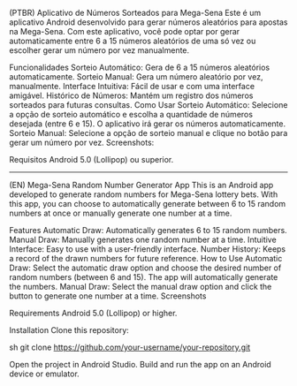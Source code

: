 (PTBR) Aplicativo de Números Sorteados para Mega-Sena
Este é um aplicativo Android desenvolvido para gerar números aleatórios para apostas na Mega-Sena. Com este aplicativo, você pode optar por gerar automaticamente entre 6 a 15 números aleatórios de uma só vez ou escolher gerar um número por vez manualmente.

Funcionalidades
Sorteio Automático: Gera de 6 a 15 números aleatórios automaticamente.
Sorteio Manual: Gera um número aleatório por vez, manualmente.
Interface Intuitiva: Fácil de usar e com uma interface amigável.
Histórico de Números: Mantém um registro dos números sorteados para futuras consultas.
Como Usar
Sorteio Automático: Selecione a opção de sorteio automático e escolha a quantidade de números desejada (entre 6 e 15). O aplicativo irá gerar os números automaticamente.
Sorteio Manual: Selecione a opção de sorteio manual e clique no botão para gerar um número por vez.
Screenshots:



Requisitos
Android 5.0 (Lollipop) ou superior.

---------------------------------------------------------------------------------------------------------------------------------------------------------------------------
(EN) Mega-Sena Random Number Generator App
This is an Android app developed to generate random numbers for Mega-Sena lottery bets. With this app, you can choose to automatically generate between 6 to 15 random numbers at once or manually generate one number at a time.

Features
Automatic Draw: Automatically generates 6 to 15 random numbers.
Manual Draw: Manually generates one random number at a time.
Intuitive Interface: Easy to use with a user-friendly interface.
Number History: Keeps a record of the drawn numbers for future reference.
How to Use
Automatic Draw: Select the automatic draw option and choose the desired number of random numbers (between 6 and 15). The app will automatically generate the numbers.
Manual Draw: Select the manual draw option and click the button to generate one number at a time.
Screenshots




Requirements
Android 5.0 (Lollipop) or higher.

Installation
Clone this repository:

sh
git clone https://github.com/your-username/your-repository.git

Open the project in Android Studio.
Build and run the app on an Android device or emulator.
